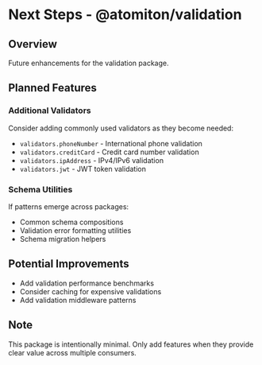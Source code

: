 # Next Steps - @atomiton/validation

## Overview

Future enhancements for the validation package.

## Planned Features

### Additional Validators

Consider adding commonly used validators as they become needed:

- `validators.phoneNumber` - International phone validation
- `validators.creditCard` - Credit card number validation
- `validators.ipAddress` - IPv4/IPv6 validation
- `validators.jwt` - JWT token validation

### Schema Utilities

If patterns emerge across packages:

- Common schema compositions
- Validation error formatting utilities
- Schema migration helpers

## Potential Improvements

- Add validation performance benchmarks
- Consider caching for expensive validations
- Add validation middleware patterns

## Note

This package is intentionally minimal. Only add features when they provide clear value across multiple consumers.
